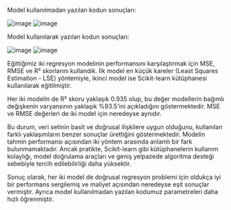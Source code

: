 Model kullanılmadan yazılan kodun sonuçları:

![image](https://github.com/user-attachments/assets/d773aef7-650f-47ab-ac5d-346560cd2d78)
![image](https://github.com/user-attachments/assets/8adf6905-8e8a-4e9f-83c1-94a46c0cac98)

Model kullanılarak yazılan kodun sonuçları:

![image](https://github.com/user-attachments/assets/4b509936-150b-473e-a962-46a06aa15b90)
![image](https://github.com/user-attachments/assets/dfd06240-8cad-4de6-9163-a948a4723ec7)



Eğittiğimiz iki regresyon modelinin performansını karşılaştırmak için MSE, RMSE ve R² skorlarını kullandık. İlk model en küçük kareler (Least Squares Estimation - LSE) yöntemiyle,
ikinci model ise Scikit-learn kütüphanesi kullanılarak eğitilmiştir.

Her iki modelin de R² skoru yaklaşık 0.935 olup, bu değer modellerin bağımlı değişkenin varyansının yaklaşık %93.5'ini açıkladığını göstermektedir. MSE ve RMSE değerleri de iki model
için neredeyse aynıdır.

Bu durum, veri setinin basit ve doğrusal ilişkilere uygun olduğunu, kullanılan farklı yaklaşımların benzer sonuçlar ürettiğini göstermektedir. Modelin tahmin performansı açısından iki
yöntem arasında anlamlı bir fark bulunmamaktadır. Ancak pratikte, Scikit-learn gibi kütüphanelerin kullanım kolaylığı, model doğrulama araçları ve geniş yelpazede algoritma desteği
sebebiyle tercih edilebilirliği daha yüksektir.

Sonuç olarak, her iki model de doğrusal regresyon problemi için oldukça iyi bir performans sergilemiş ve maliyet açısından neredeyse eşit sonuçlar vermiştir. Ayrıca model kullanılmadan yazılan kodumuz parametreleri daha hızlı öğrenmiştir.
